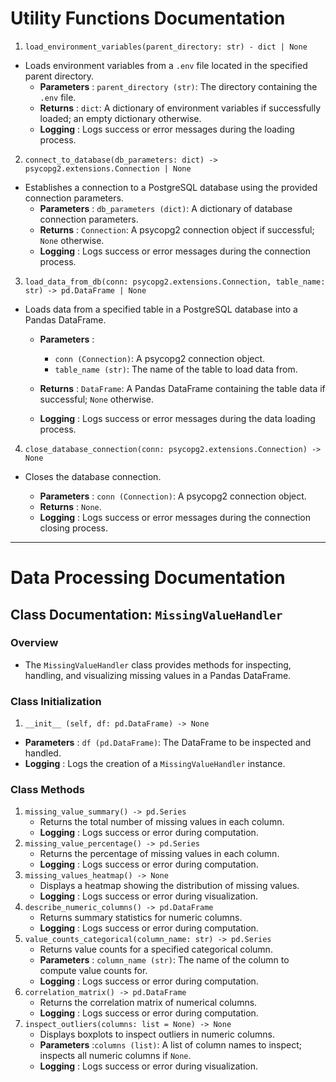 # **Utility Functions Documentation**

1. `load_environment_variables(parent_directory: str) - dict | None`

* Loads environment variables from a `.env` file located in the specified parent directory.
  - **Parameters** : `parent_directory (str)`: The directory containing the `.env` file.
  - **Returns** : `dict`: A dictionary of environment variables if successfully loaded; an empty dictionary otherwise.
  - **Logging** : Logs success or error messages during the loading process.

2. `connect_to_database(db_parameters: dict) -> psycopg2.extensions.Connection | None`

* Establishes a connection to a PostgreSQL database using the provided connection parameters.
  - **Parameters** : `db_parameters (dict)`: A dictionary of database connection parameters.
  - **Returns** : `Connection`: A psycopg2 connection object if successful; `None` otherwise.
  - **Logging** : Logs success or error messages during the connection process.

3. `load_data_from_db(conn: psycopg2.extensions.Connection, table_name: str) -> pd.DataFrame | None`

* Loads data from a specified table in a PostgreSQL database into a Pandas DataFrame.
  - **Parameters** :
    - `conn (Connection)`: A psycopg2 connection object.
    - `table_name (str)`: The name of the table to load data from.
  - **Returns** : `DataFrame`: A Pandas DataFrame containing the table data if successful; `None` otherwise.

  - **Logging** : Logs success or error messages during the data loading process.

4. `close_database_connection(conn: psycopg2.extensions.Connection) -> None`

* Closes the database connection.

  - **Parameters** : `conn (Connection)`: A psycopg2 connection object.
  - **Returns** : `None`.
  - **Logging** : Logs success or error messages during the connection closing process.

---

# **Data Processing Documentation**

## **Class Documentation: `MissingValueHandler`**

### **Overview**

- The `MissingValueHandler` class provides methods for inspecting, handling, and visualizing missing values in a Pandas DataFrame.

### **Class Initialization**

1. `__init__ (self, df: pd.DataFrame) -> None`
  * **Parameters** : `df (pd.DataFrame)`: The DataFrame to be inspected and handled.
  * **Logging** : Logs the creation of a `MissingValueHandler` instance.

### **Class Methods**

1. `missing_value_summary() -> pd.Series`
   * Returns the total number of missing values in each column.
   * **Logging** : Logs success or error during computation.
2. `missing_value_percentage() -> pd.Series`
   * Returns the percentage of missing values in each column.
   * **Logging** : Logs success or error during computation.
3. `missing_values_heatmap() -> None`
   * Displays a heatmap showing the distribution of missing values.
   * **Logging** : Logs success or error during visualization.
4. `describe_numeric_columns() -> pd.DataFrame`
   * Returns summary statistics for numeric columns.
   * **Logging** : Logs success or error during computation.
5. `value_counts_categorical(column_name: str) -> pd.Series`
   * Returns value counts for a specified categorical column.
   * **Parameters** : `column_name (str)`: The name of the column to compute value counts for.
   * **Logging** : Logs success or error during computation.
6. `correlation_matrix() -> pd.DataFrame`
   * Returns the correlation matrix of numerical columns.
   * **Logging** : Logs success or error during computation.
7. `inspect_outliers(columns: list = None) -> None`
   * Displays boxplots to inspect outliers in numeric columns.
   * **Parameters** :`columns (list)`: A list of column names to inspect; inspects all numeric columns if `None`.
   * **Logging** : Logs success or error during visualization.
